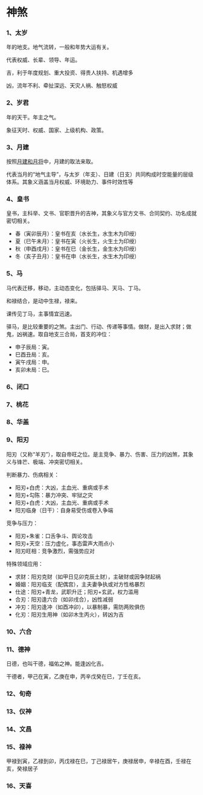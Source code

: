 # 神煞

### 1、太岁

年的地支。地气流转，一般和年势大运有关。

代表权威、长辈、领导、年运。

吉，利于年度规划、重大投资、得贵人扶持、机遇增多

凶，流年不利、牵扯深远、天灾人祸、触怒权威

### 2、岁君

年的天干。年主之气。

象征天时、权威、国家、上级机构、政策。

### 3、月建

按照[月建和月将](./index)中，月建的取法来取。

代表当月的“地气主导”，与太岁（年支）、日建（日支）共同构成时空能量的层级体系。其象义涵盖当月权威、环境助力、事件时效性等

### 4、皇书

皇书，主科举、文书、官职晋升的吉神，其象义与官方文书、合同契约、功名成就密切相关。

- 春（寅卯辰月）：皇书在亥（水长生，水生木为印绶）
- 夏（巳午未月）：皇书在寅（火长生，火生土为印绶）
- 秋（申酉戌月）：皇书在巳（金长生，金生水为印绶）
- 冬（亥子丑月）：皇书在申（水长生，水生木为印绶）

### 5、马

马代表迁移，移动，主动态变化，包括驿马、天马、丁马。

和禄结合，是动中生禄，禄来。

课传见丁马，主事情宜迅速。

驿马，是比较重要的之煞。主出门、行动、传递等事情。做财，是出入求财；做鬼，凶祸速。取自地支三合局，首支的冲位：

- 申子辰局：寅。
- 巳酉丑局：亥。
- 寅午戌局：申。
- 亥卯未局：巳。

### 6、闭口

### 7、桃花

### 8、华盖

### 9、阳刃

阳刃（又称“羊刃”），取自帝旺之位。是主竞争、暴力、伤害、压力的凶煞，其象义与锋芒、极端、冲突密切相关。

判断暴力、伤病相关：

- 阳刃+白虎：大凶，主血光、重病或手术
- 阳刃+勾陈：暴力冲突、牢狱之灾
- 阳刃+白虎：大凶，主血光、重病或手术
- 阳刃临身（日干）：自身易受伤或卷入争端

竞争与压力：

- 阳刃+朱雀：口舌争斗、舆论攻击
- 阳刃+天空：压力虚化，事态雷声大雨点小
- 阳刃旺相：竞争激烈，需强势应对

特殊领域应用：

- 求财：阳刃克财（如甲日见卯克辰土财），主破财或因争财起祸
- 婚姻：阳刃临支（配偶宫），主夫妻争执或对方性格暴烈
- 仕途：阳刃+青龙，武职升迁；阳刃+玄武，权力滥用
- 合刃：阳刃逢六合（如卯戌合），凶性减弱
- 冲刃：阳刃逢冲（如酉冲卯），以暴制暴，需防两败俱伤
- 化刃：阳刃生用神（如卯木生丙火），转凶为吉

### 10、六合

### 11、德神

日德，也叫干德，福佑之神。能逢凶化吉。

干德者，甲己在寅，乙庚在申，丙辛戊癸在巳，丁壬在亥。

### 12、旬奇

### 13、仪神

### 14、文昌

### 15、禄神

甲禄到寅，乙禄到卯，丙戊禄在巳，丁己禄居午，庚禄居申，辛禄在酉，壬禄在亥，癸禄居子

### 16、天喜
